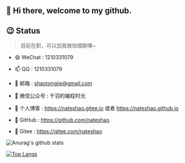 ## 👋 Hi there, welcome to my github.

## 😉 Status

> 目前在职，可以加我微信细聊噢~

- 😄 WeChat : 1210331079

- 📫 QQ : 1210331079

- 💬 邮箱 : shaotongjie@gmail.com

- 👯 微信公众号 : 千羽的编程时光

- 🔭 个人博客 : https://nateshao.gitee.io 或者 https://nateshao.github.io

- 🌱 GitHub : https://github.com/nateshao

- 👯 Gitee : https://gitee.com/nateshao


![Anurag's github stats](https://github-readme-stats.vercel.app/api?username=nateshao&show_icons=true&theme=radical)

[![Top Langs](https://github-readme-stats.vercel.app/api/top-langs/?username=nateshao&layout=compact)](https://github.com/anuraghazra/github-readme-stats)





<!--
**nateshao/nateshao** is a ✨ _special_ ✨ repository because its `README.md` (this file) appears on your GitHub profile.

Here are some ideas to get you started:


-->
